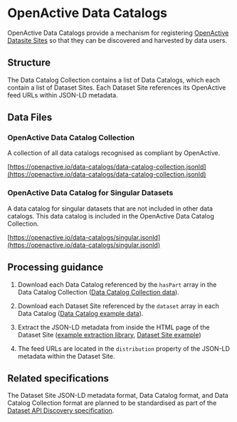 # OpenActive Data Catalogs

OpenActive Data Catalogs provide a mechanism for registering [OpenActive Datasite Sites](https://developer.openactive.io/publishing-data/dataset-sites) so that they can be discovered and harvested by data users.


## Structure

The Data Catalog Collection contains a list of Data Catalogs, which each contain a list of Dataset Sites. Each Dataset Site references its OpenActive feed URLs within JSON-LD metadata.


## Data Files

### OpenActive Data Catalog Collection
A collection of all data catalogs recognised as compliant by OpenActive.

[https://openactive.io/data-catalogs/data-catalog-collection.jsonld](https://openactive.io/data-catalogs/data-catalog-collection.jsonld)

### OpenActive Data Catalog for Singular Datasets
A data catalog for singular datasets that are not included in other data catalogs. This data catalog is included in the OpenActive Data Catalog Collection.

[https://openactive.io/data-catalogs/singular.jsonld](https://openactive.io/data-catalogs/singular.jsonld)


## Processing guidance

1. Download each Data Catalog referenced by the `hasPart` array in the Data Catalog Collection ([Data Catalog Collection data](https://www.openactive.io/data-catalogs/data-catalog-collection.jsonld)).

2. Download each Dataset Site referenced by the `dataset` array in each Data Catalog ([Data Catalog example data](https://opendata.leisurecloud.live/api/datacatalog)).

3. Extract the JSON-LD metadata from inside the HTML page of the Dataset Site ([example extraction library](https://www.npmjs.com/package/htmlmetaparser), [Dataset Site example](https://opendata.fusion-lifestyle.com/OpenActive/))

4. The feed URLs are located in the `distribution` property of the JSON-LD metadata within the Dataset Site.


## Related specifications

The Dataset Site JSON-LD metadata format, Data Catalog format, and Data Catalog Collection format are planned to be standardised as part of the [Dataset API Discovery specification](https://www.openactive.io/dataset-api-discovery/EditorsDraft/).

